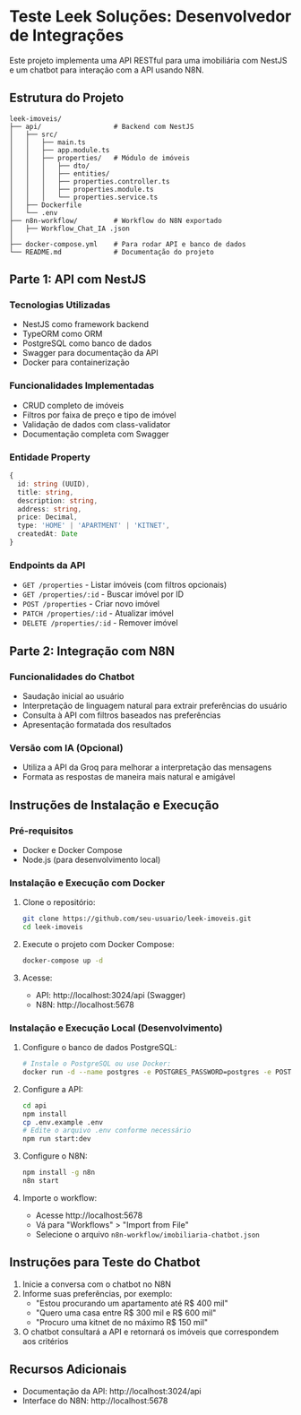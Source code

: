 # Teste Leek Soluções: Desenvolvedor de Integrações

Este projeto implementa uma API RESTful para uma imobiliária com NestJS e um chatbot para interação com a API usando N8N.

## Estrutura do Projeto

```
leek-imoveis/
├── api/                  # Backend com NestJS
│   ├── src/
│   │   ├── main.ts
│   │   ├── app.module.ts
│   │   ├── properties/   # Módulo de imóveis
│   │   │   ├── dto/
│   │   │   ├── entities/
│   │   │   ├── properties.controller.ts
│   │   │   ├── properties.module.ts
│   │   │   └── properties.service.ts
│   ├── Dockerfile
│   └── .env
├── n8n-workflow/         # Workflow do N8N exportado
│   ├── Workflow_Chat_IA .json
│
├── docker-compose.yml    # Para rodar API e banco de dados
└── README.md             # Documentação do projeto
```

## Parte 1: API com NestJS

### Tecnologias Utilizadas

- NestJS como framework backend
- TypeORM como ORM
- PostgreSQL como banco de dados
- Swagger para documentação da API
- Docker para containerização

### Funcionalidades Implementadas

- CRUD completo de imóveis
- Filtros por faixa de preço e tipo de imóvel
- Validação de dados com class-validator
- Documentação completa com Swagger

### Entidade Property

```typescript
{
  id: string (UUID),
  title: string,
  description: string,
  address: string,
  price: Decimal,
  type: 'HOME' | 'APARTMENT' | 'KITNET',
  createdAt: Date
}
```

### Endpoints da API

- `GET /properties` - Listar imóveis (com filtros opcionais)
- `GET /properties/:id` - Buscar imóvel por ID
- `POST /properties` - Criar novo imóvel
- `PATCH /properties/:id` - Atualizar imóvel
- `DELETE /properties/:id` - Remover imóvel

## Parte 2: Integração com N8N

### Funcionalidades do Chatbot

- Saudação inicial ao usuário
- Interpretação de linguagem natural para extrair preferências do usuário
- Consulta à API com filtros baseados nas preferências
- Apresentação formatada dos resultados

### Versão com IA (Opcional)

- Utiliza a API da Groq para melhorar a interpretação das mensagens
- Formata as respostas de maneira mais natural e amigável

## Instruções de Instalação e Execução

### Pré-requisitos

- Docker e Docker Compose
- Node.js (para desenvolvimento local)

### Instalação e Execução com Docker

1. Clone o repositório:

   ```bash
   git clone https://github.com/seu-usuario/leek-imoveis.git
   cd leek-imoveis
   ```

2. Execute o projeto com Docker Compose:

   ```bash
   docker-compose up -d
   ```

3. Acesse:
   - API: http://localhost:3024/api (Swagger)
   - N8N: http://localhost:5678

### Instalação e Execução Local (Desenvolvimento)

1. Configure o banco de dados PostgreSQL:

   ```bash
   # Instale o PostgreSQL ou use Docker:
   docker run -d --name postgres -e POSTGRES_PASSWORD=postgres -e POSTGRES_USER=postgres -e POSTGRES_DB=imoveis -p 5432:5432 postgres:14
   ```

2. Configure a API:

   ```bash
   cd api
   npm install
   cp .env.example .env
   # Edite o arquivo .env conforme necessário
   npm run start:dev
   ```

3. Configure o N8N:

   ```bash
   npm install -g n8n
   n8n start
   ```

4. Importe o workflow:
   - Acesse http://localhost:5678
   - Vá para "Workflows" > "Import from File"
   - Selecione o arquivo `n8n-workflow/imobiliaria-chatbot.json`

## Instruções para Teste do Chatbot

1. Inicie a conversa com o chatbot no N8N
2. Informe suas preferências, por exemplo:
   - "Estou procurando um apartamento até R$ 400 mil"
   - "Quero uma casa entre R$ 300 mil e R$ 600 mil"
   - "Procuro uma kitnet de no máximo R$ 150 mil"
3. O chatbot consultará a API e retornará os imóveis que correspondem aos critérios

## Recursos Adicionais

- Documentação da API: http://localhost:3024/api
- Interface do N8N: http://localhost:5678
